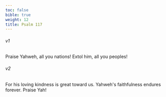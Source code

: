 ```yaml
---
toc: false
bible: true
weight: 12
title: Psalm 117
---
```




###### v1 
Praise Yahweh, all you nations! Extol him, all you peoples! 

###### v2 
For his loving kindness is great toward us. Yahweh's faithfulness endures forever. Praise Yah!
